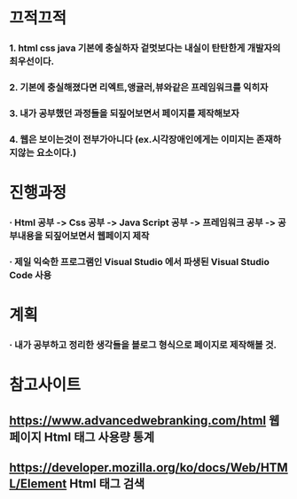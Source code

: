 # 끄적끄적

### 1. html css java 기본에 충실하자 겉멋보다는 내실이 탄탄한게 개발자의 최우선이다.

### 2. 기본에 충실해졌다면 리엑트,앵귤러,뷰와같은 프레임워크를 익히자 

### 3. 내가 공부했던 과정들을 되짚어보면서 페이지를 제작해보자

### 4. 웹은 보이는것이 전부가아니다 (ex.시각장애인에게는 이미지는 존재하지않는 요소이다.)



# 진행과정

### · Html 공부 -> Css 공부 -> Java Script 공부 -> 프레임워크 공부 -> 공부내용을 되짚어보면서 웹페이지 제작 

### · 제일 익숙한 프로그램인 Visual Studio 에서 파생된 Visual Studio Code 사용



# 계획

### · 내가 공부하고 정리한 생각들을 블로그 형식으로 페이지로 제작해볼 것. 


# 참고사이트

## https://www.advancedwebranking.com/html 웹페이지 Html 태그 사용량 통계
## https://developer.mozilla.org/ko/docs/Web/HTML/Element Html 태그 검색 
